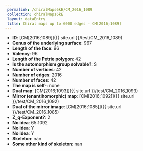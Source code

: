 ```yaml
--- 
 permalink: /chiralMaps6kE/CM_2016_1089 
 collection: chiralMaps6kE
 layout: dataEntry
 title: Chiral maps up to 6000 edges - CM[2016;1089]
---
```


- **ID**: [CM[2016;1089]]({{ site.url }}/test/CM_2016_1089)
- **Genus of the underlying surface**: 967
- **Length of the face**: 96
- **Valency**: 96
- **Length of the Petrie polygon**: 42
- **Is the automorphism group solvable?**: S
- **Number of vertices**: 42
- **Number of edges**: 2016
- **Number of faces**: 42
- **The map is self-**: none
- **Dual map**: [CM[2016;1093]]({{ site.url }}/test/CM_2016_1093)
- **Mirror (enantihomorphic) map**: [CM[2016;1092]]({{ site.url }}/test/CM_2016_1092)
- **Dual of the mirror image**: [CM[2016;1085]]({{ site.url }}/test/CM_2016_1085)
- **Z_q-Exponent?**: 2
- **No idea**:  65:1092
- **No idea**: Y
- **No idea**: Y
- **Skeleton**: nan
- **Some other kind of skeleton**: nan
